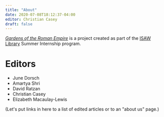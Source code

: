 ```yaml
---
title: "About"
date: 2020-07-08T18:12:37-04:00
editor: Christian Casey
draft: false
---
```


[*Gardens of the Roman Empire*](/) is a project created as part of the [ISAW Library](https://isaw.nyu.edu/library) Summer Internship program.

# Editors

* June Dorsch
* Amartya Shri
* David Ratzan
* Christian Casey
* Elizabeth Macaulay-Lewis

(Let's put links in here to a list of edited articles or to an "about us" page.)